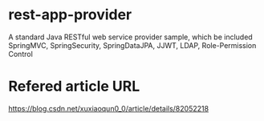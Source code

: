 # rest-app-provider
A standard Java RESTful web service provider sample, which be included SpringMVC, SpringSecurity, SpringDataJPA, JJWT, LDAP, Role-Permission Control
# Refered article URL
https://blog.csdn.net/xuxiaoqun0_0/article/details/82052218
